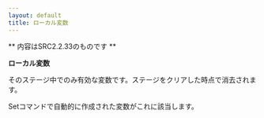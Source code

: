 ```yaml
---
layout: default
title: ローカル変数
---
```

** 内容はSRC2.2.33のものです **

**ローカル変数**

そのステージ中でのみ有効な変数です。ステージをクリアした時点で消去されます。

Setコマンドで自動的に作成された変数がこれに該当します。

